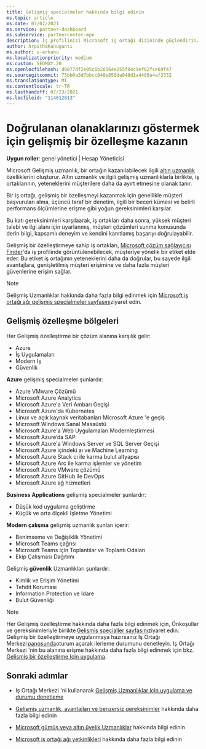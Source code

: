 ```yaml
---
title: Gelişmiş specialmeler hakkında bilgi edinin
ms.topic: article
ms.date: 07/07/2021
ms.service: partner-dashboard
ms.subservice: partnercenter-mpn
description: İş profilinizi Microsoft iş ortağı dizininde güçlendirin. Mevcut altın ve gümüş uzmanlıklarınızla birlikte elde ettiğiniz Gelişmiş Uzmanlıklar hakkında bilgi edinin.
author: ArpithaKanuganti
ms.author: v-arkanu
ms.localizationpriority: medium
ms.custom: SEOMAY.20
ms.openlocfilehash: d0077df2e05c6b28564e255f84c9ef62fce69f47
ms.sourcegitcommit: 75bb0a3d7bbcc048e850da040d1a4489a4af3332
ms.translationtype: MT
ms.contentlocale: tr-TR
ms.lasthandoff: 07/23/2021
ms.locfileid: "114612813"
---
```

# <a name="earn-an-advanced-specialization-to-showcase-your-validated-capabilities"></a>Doğrulanan olanaklarınızı göstermek için gelişmiş bir özelleşme kazanın

**Uygun roller**: genel yönetici | Hesap Yöneticisi

Microsoft Gelişmiş uzmanlık, bir ortağın kazanılabilecek ilgili [altın uzmanlık](learn-about-competencies.md) özelliklerini oluşturur. Altın uzmanlık ve ilgili gelişmiş uzmanlıklarla birlikte, iş ortaklarının, yeteneklerini müşterilere daha da ayırt etmesine olanak tanır.

Bir iş ortağı, gelişmiş bir özelleşmeyi kazanmak için genellikle müşteri başvuruları alma, üçüncü taraf bir denetim, ilgili bir beceri kümesi ve belirli performans ölçümlerine erişme gibi yoğun gereksinimleri karşılar.

Bu katı gereksinimleri karşılaarak, iş ortakları daha sonra, yüksek müşteri talebi ve ilgi alanı için uyarlanmış, müşteri çözümleri sunma konusunda derin bilgi, kapsamlı deneyim ve kendini kanıtlamış başarıyı doğrulayabilir.

Gelişmiş bir özelleştirmeye sahip iş ortakları, [Microsoft çözüm sağlayıcısı Finder](https://www.microsoft.com/solution-providers/home)'da iş profilinde görüntülenebilecek, müşteriye yönelik bir etiket elde eder. Bu etiket iş ortağının yeteneklerini daha da doğrular, bu sayede ilgili avantajlara, genişletilmiş müşteri erişimine ve daha fazla müşteri güvenlerine erişim sağlar.

> [!NOTE]
> Gelişmiş Uzmanlıklar hakkında daha fazla bilgi edinmek için [Microsoft iş ortağı ağı gelişmiş specialmeler sayfasını](https://partner.microsoft.com/membership/advanced-specialization)ziyaret edin.

## <a name="advanced-specialization-areas"></a>Gelişmiş özelleşme bölgeleri

Her Gelişmiş özelleştirme bir çözüm alanına karşılık gelir:

- Azure
- İş Uygulamaları
- Modern Iş
- Güvenlik

**Azure** gelişmiş specialmeler şunlardır:

- Azure VMware Çözümü
- Microsoft Azure Analytics
- Microsoft Azure'a Veri Ambarı Geçişi
- Microsoft Azure'da Kubernetes
- Linux ve açık kaynak veritabanları Microsoft Azure 'e geçiş
- Microsoft Windows Sanal Masaüstü
- Microsoft Azure'a Web Uygulamaları Modernleştirmesi
- Microsoft Azure’da SAP
- Microsoft Azure'a Windows Server ve SQL Server Geçişi
- Microsoft Azure içindeki aı ve Machine Learning
- Microsoft Azure Stack cı ile karma bulut altyapısı
- Microsoft Azure Arc ile karma işlemler ve yönetim
- Microsoft Azure VMware çözümü
- Microsoft Azure GitHub ile DevOps
- Microsoft Azure ağ hizmetleri


**Business Applications** gelişmiş specialmeler şunlardır:

- Düşük kod uygulama geliştirme
- Küçük ve orta ölçekli Işletme Yönetimi

**Modern çalışma** gelişmiş uzmanlık şunları içerir:

- Benimseme ve Değişiklik Yönetimi
- Microsoft Teams çağrısı
- Microsoft Teams için Toplantılar ve Toplantı Odaları
- Ekip Çalışması Dağıtımı

Gelişmiş **güvenlik** Uzmanlıkları şunlardır:

- Kimlik ve Erişim Yönetimi
- Tehdit Koruması
- Information Protection ve Idare
- Bulut Güvenliği

> [!NOTE]
> Her Gelişmiş özelleştirme hakkında daha fazla bilgi edinmek için, Önkoşullar ve gereksinimleriyle birlikte [Gelişmiş specialler sayfasını](https://partner.microsoft.com/membership/advanced-specialization)ziyaret edin. Gelişmiş bir özelleştirmeye uygulanmaya hazırsanız Iş Ortağı Merkezi [panosunda](https://partner.microsoft.com/dashboard)oturum açarak ilerleme durumunu denetleyin. Iş Ortağı Merkezi 'nin bu alanına erişme hakkında daha fazla bilgi edinmek için bkz. [Gelişmiş bir özelleştirme Için uygulama](advanced-specializations-apply.md).

## <a name="next-steps"></a>Sonraki adımlar

- Iş Ortağı Merkezi 'ni kullanarak [Gelişmiş Uzmanlıklar için uygulama ve durumu denetleme](advanced-specializations-apply.md)

- [Gelişmiş uzmanlık, avantajları ve benzersiz gereksinimler](https://partner.microsoft.com/membership/advanced-specialization) hakkında daha fazla bilgi edinin

- [Microsoft gümüş veya altın üyelik Uzmanlıklar](learn-about-competencies.md) hakkında bilgi edinin

- [Microsoft iş ortağı ağı yetkinlikleri](https://partner.microsoft.com/membership/competencies) hakkında daha fazla bilgi edinin
